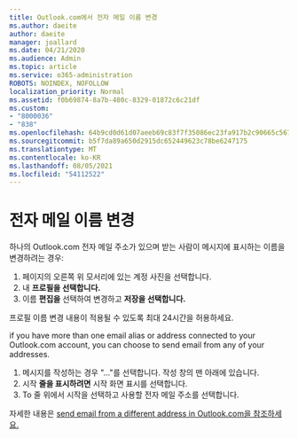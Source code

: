 ```yaml
---
title: Outlook.com에서 전자 메일 이름 변경
ms.author: daeite
author: daeite
manager: joallard
ms.date: 04/21/2020
ms.audience: Admin
ms.topic: article
ms.service: o365-administration
ROBOTS: NOINDEX, NOFOLLOW
localization_priority: Normal
ms.assetid: f0b69874-8a7b-480c-8329-01872c6c21df
ms.custom:
- "8000036"
- "838"
ms.openlocfilehash: 64b9cd0d61d07aeeb69c83f7f35086ec23fa917b2c90665c567245fe4915abe1
ms.sourcegitcommit: b5f7da89a650d2915dc652449623c78be6247175
ms.translationtype: MT
ms.contentlocale: ko-KR
ms.lasthandoff: 08/05/2021
ms.locfileid: "54112522"
---
```

# <a name="change-your-email-name"></a>전자 메일 이름 변경

하나의 Outlook.com 전자 메일 주소가 있으며 받는 사람이 메시지에 표시하는 이름을 변경하려는 경우:
  
1. 페이지의 오른쪽 위 모서리에 있는 계정 사진을 선택합니다.
2. 내 **프로필을 선택합니다.**
3. 이름 **편집을** 선택하여 변경하고 **저장을 선택합니다.**

프로필 이름 변경 내용이 적용될 수 있도록 최대 24시간을 허용하세요.
  
if you have more than one email alias or address connected to your Outlook.com account, you can choose to send email from any of your addresses.
  
1. 메시지를 작성하는 경우 "..."를 선택합니다. 작성 창의 맨 아래에 있습니다.
1. 시작 **줄을 표시하려면** 시작 화면 표시를 선택합니다.
1. To 줄 위에서  시작을 선택하고 사용할 전자 메일 주소를 선택합니다.

자세한 내용은 [send email from a different address in Outlook.com을 참조하세요.](https://support.office.com/article/ccba89cb-141c-4a36-8c56-6d16a8556d2e?wt.mc_id=Office_Outlook_com_Alchemy)